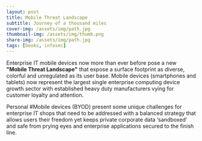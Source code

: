 ```yaml
---
layout: post
title: Mobile Threat Landscape
subtitle: Journey of a thousand miles
cover-img: /assets/img/path.jpg
thumbnail-img: /assets/img/thumb.png
share-img: /assets/img/path.jpg
tags: [books, infosec]
---
```


Enterprise IT mobile devices now more than ever before pose a new **"Mobile Threat Landscape"** that expose a surface footprint as diverse, colorful and unregulated as its user base. Mobile devices (smartphones and tablets) now represent the largest single enterprise computing device growth sector with established heavy duty manufacturers vying for customer loyalty and attention.

Personal #Mobile devices (BYOD) present some unique challenges for enterprise IT shops that need to be addressed with a balanced strategy that allows users their freedom yet keeps private corporate data ‘sandboxed’ and safe from prying eyes and enterprise applications secured to the finish line.
